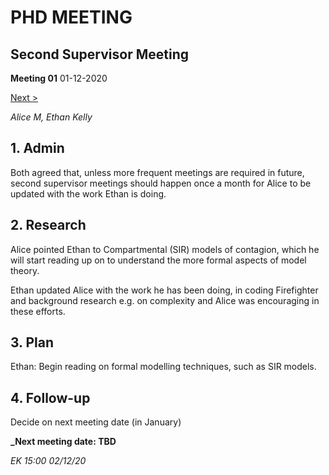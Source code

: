 # PHD MEETING
## Second Supervisor Meeting

__Meeting 01__
01-12-2020

[Next >](2_02_28-01-21)

_Alice M,_
_Ethan Kelly_


## 1. Admin

Both agreed that, unless more frequent meetings are required in future, second supervisor meetings should happen once a month for Alice to be updated with the work Ethan is doing.

## 2. Research

Alice pointed Ethan to Compartmental (SIR) models of contagion, which he will start reading up on to understand the more formal aspects of model theory.

Ethan updated Alice with the work he has been doing, in coding Firefighter and background research e.g. on complexity and Alice was encouraging in these efforts.

## 3. Plan
Ethan: Begin reading on formal modelling techniques, such as SIR models.

## 4. Follow-up

Decide on next meeting date (in January)



**_Next meeting date: TBD**



_EK 15:00 02/12/20_
